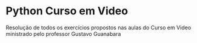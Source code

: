 # Python Curso em Video
 Resolução de todos os exercícios propostos nas aulas do Curso em Video ministrado pelo professor Gustavo Guanabara
